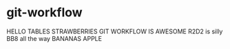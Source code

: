 # git-workflow

HELLO
TABLES
STRAWBERRIES
GIT WORKFLOW IS AWESOME
R2D2 is silly
BB8 all the way
BANANAS
APPLE







